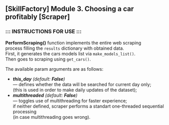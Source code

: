 ## [SkillFactory] Module 3. Choosing a car profitably [Scraper]

### ::: INSTRUCTIONS FOR USE :::

**PerformScraping()** function implements the entire web scraping\
process filling the `results` dictionary with obtained data.\
First, it generates the cars models list via `make_models_list()`.\
Then goes to scraping using `get_cars()`.

The available param arguments are as follows:
- _**this_day** (default: **False**)_\
        — defines whether the data will be searched for current day only;\
          (this is used in order to make daily updates of the dataset);
- _**multithreaded** (default: **False**)_\
        — toggles use of multithreading for faster experience;\
          if neither defined, scraper performs a standart one-threaded sequential processing\
          (in case multithreading goes wrong).
